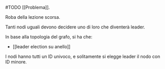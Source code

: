 #TODO [[Problema]].

Roba della lezione scorsa.

Tanti nodi uguali devono decidere uno di loro che diventerà leader.

In base alla topologia del grafo, si ha che:
- [[leader election su anello]]

I nodi hanno tutti un ID univoco, e solitamente si elegge leader il nodo con ID minore.
